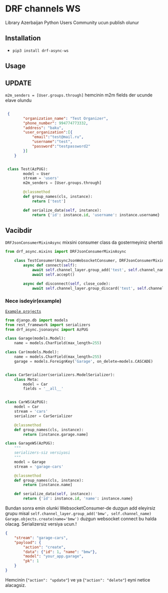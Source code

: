 # DRF channels WS

Library Azerbaijan Python Users Community ucun publish olunur

## Installation

* `pip3 install drf-async-ws`

## Usage


## UPDATE

`m2m_senders = [User.groups.through]`  hemcinin m2m fields der ucunde elave olundu 
```json

 {
        "organization_name": "Test Organizer",
        "phone_number": 994774773332,
        "address": "baku",
        "user_organization":[{
            "email":"test@mail.ru",
            "username":"test",
            "password":"testpassword2"
        }]
    }
```

```python

 class Test(AzPUG):
        model = User
        stream = 'users'
        m2m_senders = [User.groups.through]

        @classmethod
        def group_names(cls, instance):
            return ['test']

        def serialize_data(self, instance):
            return {'id': instance.id, 'username': instance.username}
```
## Vacibdir


`DRFJsonConsumerMixinAsync` mixsini consumer class da gostermeyiniz shertdi

```python
from drf_async.mixins import DRFJsonConsumerMixinAsync

    class TestConsumer(AsyncJsonWebsocketConsumer, DRFJsonConsumerMixinAsync):
        async def connect(self):
            await self.channel_layer.group_add('test', self.channel_name)
            await self.accept()

        async def disconnect(self, close_code):
            await self.channel_layer.group_discard('test', self.channel_name)

```


### Nece isdeyir(example)
[`Example projects`](https://github.com/CavidRzayev/drf_channels_example)

```python
from django.db import models
from rest_framework import serializers
from drf_async.jsonasync import AzPUG

class Garage(models.Model):
    name = models.CharField(max_length=255)

class Car(models.Model):
    name = models.CharField(max_length=255)
    garage = models.ForeignKey('Garage', on_delete=models.CASCADE)


class CarSerializer(serializers.ModelSerializer):
    class Meta:
        model = Car
        fields = '__all__'


class CarWS(AzPUG):
    model = Car
    stream = 'cars'
    serializer = CarSerializer

    @classmethod
    def group_names(cls, instance):
        return [instance.garage.name]

class GarageWS(AzPUG):
    """
    serializers-siz versiyasi 
    """
    model = Garage
    stream = 'garage-cars'

    @classmethod
    def group_names(cls, instance):
        return [instance.name]

    def serialize_data(self, instance):
        return {'id': instance.id, 'name': instance.name}
```
Bundan sonra emin olunki WebsocketConsumer-de duzgun add eleyirsiz grupu misal   `self.channel_layer.group_add('bmw', self.channel_name)`  
`Garage.objects.create(name='bmw')` duzgun websocket connect bu halda olacag. Serializersiz versiya ucun.!

```json
{
    "stream": "garage-cars",
    "payload": {
        "action": "create",
        "data": {"id": 1, "name": "bmw"},
        "model": "your_app.garage",
        "pk": 1
    }
}
```

Hemcinin (`"action": "update"`) ve ya (`"action": "delete"`) eyni netice alacagsiz.








